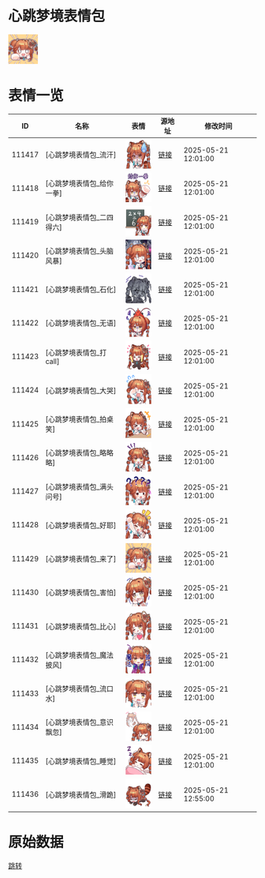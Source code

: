 # 心跳梦境表情包

<img src="./cover.png" height="60" alt="cover" />

# 表情一览

|ID|名称|表情|源地址|修改时间|
|----|----|----|----|----|
|111417|[心跳梦境表情包_流汗]|<img src="./pic/111417_%5B心跳梦境表情包_流汗%5D.png" height="60" alt="流汗"/>|[链接](https://i0.hdslb.com/bfs/garb/a8857fb6c6c1a8d6f59db20d65f02066b27400f2.png)|2025-05-21 12:01:00|
|111418|[心跳梦境表情包_给你一拳]|<img src="./pic/111418_%5B心跳梦境表情包_给你一拳%5D.png" height="60" alt="给你一拳"/>|[链接](https://i0.hdslb.com/bfs/garb/a7a5f8f5c501134fcb01711a15ad9db0789d78e3.png)|2025-05-21 12:01:00|
|111419|[心跳梦境表情包_二四得六]|<img src="./pic/111419_%5B心跳梦境表情包_二四得六%5D.png" height="60" alt="二四得六"/>|[链接](https://i0.hdslb.com/bfs/garb/c6c2ea22b21315c7619fc1608588bf084673cbf3.png)|2025-05-21 12:01:00|
|111420|[心跳梦境表情包_头脑风暴]|<img src="./pic/111420_%5B心跳梦境表情包_头脑风暴%5D.png" height="60" alt="头脑风暴"/>|[链接](https://i0.hdslb.com/bfs/garb/17a6adcee70ec51817c415aa9bd4af5b9b09176e.png)|2025-05-21 12:01:00|
|111421|[心跳梦境表情包_石化]|<img src="./pic/111421_%5B心跳梦境表情包_石化%5D.png" height="60" alt="石化"/>|[链接](https://i0.hdslb.com/bfs/garb/061a8554d4290eca6c3b5266b600900bbbe3df31.png)|2025-05-21 12:01:00|
|111422|[心跳梦境表情包_无语]|<img src="./pic/111422_%5B心跳梦境表情包_无语%5D.png" height="60" alt="无语"/>|[链接](https://i0.hdslb.com/bfs/garb/935cdd8013d2c799f2ce7f7b589e30fd2209bd57.png)|2025-05-21 12:01:00|
|111423|[心跳梦境表情包_打call]|<img src="./pic/111423_%5B心跳梦境表情包_打call%5D.png" height="60" alt="打call"/>|[链接](https://i0.hdslb.com/bfs/garb/db56273e90846a65b13da83c209b6f0a9e4d6f5b.png)|2025-05-21 12:01:00|
|111424|[心跳梦境表情包_大哭]|<img src="./pic/111424_%5B心跳梦境表情包_大哭%5D.png" height="60" alt="大哭"/>|[链接](https://i0.hdslb.com/bfs/garb/38b48b6ad36bfe96a9486a3695c71b5dad1fc2ba.png)|2025-05-21 12:01:00|
|111425|[心跳梦境表情包_拍桌笑]|<img src="./pic/111425_%5B心跳梦境表情包_拍桌笑%5D.png" height="60" alt="拍桌笑"/>|[链接](https://i0.hdslb.com/bfs/garb/e4c9c31c7c99c0928bec945b5dc8a0a3179987ab.png)|2025-05-21 12:01:00|
|111426|[心跳梦境表情包_略略略]|<img src="./pic/111426_%5B心跳梦境表情包_略略略%5D.png" height="60" alt="略略略"/>|[链接](https://i0.hdslb.com/bfs/garb/e5f956cb10e5901dd792f3fd583f75bce831a69a.png)|2025-05-21 12:01:00|
|111427|[心跳梦境表情包_满头问号]|<img src="./pic/111427_%5B心跳梦境表情包_满头问号%5D.png" height="60" alt="满头问号"/>|[链接](https://i0.hdslb.com/bfs/garb/8f781ed73c2462c95a7c23e14269363877aec439.png)|2025-05-21 12:01:00|
|111428|[心跳梦境表情包_好耶]|<img src="./pic/111428_%5B心跳梦境表情包_好耶%5D.png" height="60" alt="好耶"/>|[链接](https://i0.hdslb.com/bfs/garb/4756ffbdaaeddf31aa0647512d90b44de4a7beee.png)|2025-05-21 12:01:00|
|111429|[心跳梦境表情包_来了]|<img src="./pic/111429_%5B心跳梦境表情包_来了%5D.png" height="60" alt="来了"/>|[链接](https://i0.hdslb.com/bfs/garb/ca79cfd6b95330804fb059b01ffee9b100844cc0.png)|2025-05-21 12:01:00|
|111430|[心跳梦境表情包_害怕]|<img src="./pic/111430_%5B心跳梦境表情包_害怕%5D.png" height="60" alt="害怕"/>|[链接](https://i0.hdslb.com/bfs/garb/e50d93d1fe187dbcb7958f20d0ed6924ca167dc5.png)|2025-05-21 12:01:00|
|111431|[心跳梦境表情包_比心]|<img src="./pic/111431_%5B心跳梦境表情包_比心%5D.png" height="60" alt="比心"/>|[链接](https://i0.hdslb.com/bfs/garb/206563dfb8d0bed0dbc2e4ee445dfb1247150533.png)|2025-05-21 12:01:00|
|111432|[心跳梦境表情包_魔法披风]|<img src="./pic/111432_%5B心跳梦境表情包_魔法披风%5D.png" height="60" alt="魔法披风"/>|[链接](https://i0.hdslb.com/bfs/garb/29f6133f4dca795fa6435b3ffdfacfd054de2af6.png)|2025-05-21 12:01:00|
|111433|[心跳梦境表情包_流口水]|<img src="./pic/111433_%5B心跳梦境表情包_流口水%5D.png" height="60" alt="流口水"/>|[链接](https://i0.hdslb.com/bfs/garb/75419dd0bed603a846e17801c8daf16d6931b3a9.png)|2025-05-21 12:01:00|
|111434|[心跳梦境表情包_意识飘忽]|<img src="./pic/111434_%5B心跳梦境表情包_意识飘忽%5D.png" height="60" alt="意识飘忽"/>|[链接](https://i0.hdslb.com/bfs/garb/aab442c7fe7e100735a7438cc4c651988e997f43.png)|2025-05-21 12:01:00|
|111435|[心跳梦境表情包_睡觉]|<img src="./pic/111435_%5B心跳梦境表情包_睡觉%5D.png" height="60" alt="睡觉"/>|[链接](https://i0.hdslb.com/bfs/garb/92d5634fa141551c8bd010a2e0a7d549839794c9.png)|2025-05-21 12:01:00|
|111436|[心跳梦境表情包_滑跪]|<img src="./pic/111436_%5B心跳梦境表情包_滑跪%5D.png" height="60" alt="滑跪"/>|[链接](https://i0.hdslb.com/bfs/garb/765b0eeb8e47b861ca78db0897449f4ddc9b7f87.png)|2025-05-21 12:55:00|

# 原始数据

[跳转](./raw.json)

